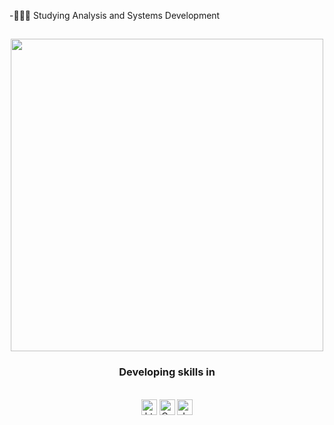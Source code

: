 -‍👨‍💻🚀 Studying Analysis and Systems Development

<h2></h2>

<div align="center">
  <img align="center" width="500" src="https://i2.wp.com/allhtaccess.info/wp-content/uploads/2018/03/programming.gif?fit=1281%2C716&ssl=1" /> 
</div>
<h3 align="center" color="red">Developing skills in</h3>
<br>
<div align="center">
  <img align="center" alt="html5" height="25" src="https://img.shields.io/badge/HTML5-E34F26?style=for-the-badge&logo=html5&logoColor=white">
  <img align="center" alt="Css" height="25" src="https://img.shields.io/badge/CSS3-1572B6?style=for-the-badge&logo=css3&logoColor=white">
  <img align="center" alt="JavaScript" height="25"src="https://img.shields.io/badge/JavaScript-323330?style=for-the-badge&logo=javascript&logoColor=F7DF1E">
  
</div>
<br>
